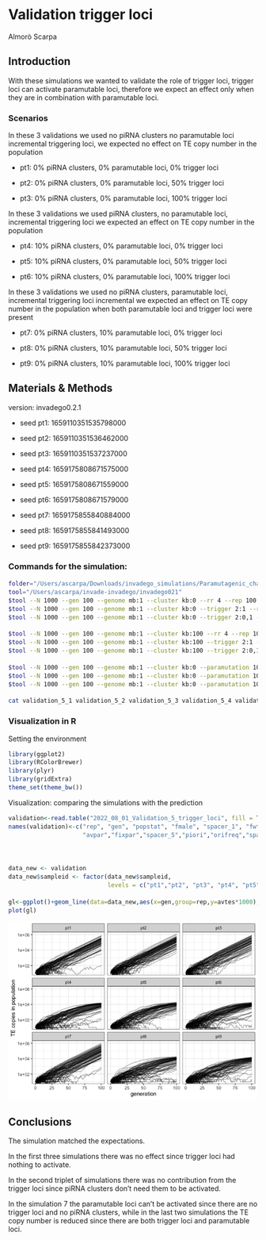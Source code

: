 Validation trigger loci
================
Almorò Scarpa

## Introduction

With these simulations we wanted to validate the role of trigger loci,
trigger loci can activate paramutable loci, therefore we expect an
effect only when they are in combination with paramutable loci.

### Scenarios

In these 3 validations we used no piRNA clusters no paramutable loci
incremental triggering loci, we expected no effect on TE copy number in
the population

-   pt1: 0% piRNA clusters, 0% paramutable loci, 0% trigger loci

-   pt2: 0% piRNA clusters, 0% paramutable loci, 50% trigger loci

-   pt3: 0% piRNA clusters, 0% paramutable loci, 100% trigger loci

In these 3 validations we used piRNA clusters, no paramutable loci,
incremental triggering loci we expected an effect on TE copy number in
the population

-   pt4: 10% piRNA clusters, 0% paramutable loci, 0% trigger loci

-   pt5: 10% piRNA clusters, 0% paramutable loci, 50% trigger loci

-   pt6: 10% piRNA clusters, 0% paramutable loci, 100% trigger loci

In these 3 validations we used no piRNA clusters, paramutable loci,
incremental triggering loci incremental we expected an effect on TE copy
number in the population when both paramutable loci and trigger loci
were present

-   pt7: 0% piRNA clusters, 10% paramutable loci, 0% trigger loci

-   pt8: 0% piRNA clusters, 10% paramutable loci, 50% trigger loci

-   pt9: 0% piRNA clusters, 10% paramutable loci, 100% trigger loci

## Materials & Methods

version: invadego0.2.1

-   seed pt1: 1659110351535798000

-   seed pt2: 1659110351536462000

-   seed pt3: 1659110351537237000

-   seed pt4: 1659175808671575000

-   seed pt5: 1659175808671559000

-   seed pt6: 1659175808671579000

-   seed pt7: 1659175855840884000

-   seed pt8: 1659175855841493000

-   seed pt9: 1659175855842373000

### Commands for the simulation:

``` bash
folder="/Users/ascarpa/Downloads/invadego_simulations/Paramutagenic_chain_reaction/Validation"
tool="/Users/ascarpa/invade-invadego/invadego021"
$tool --N 1000 --gen 100 --genome mb:1 --cluster kb:0 --rr 4 --rep 100 --u 0.1 --basepop 10 --steps 1 --sampleid pt1> $folder/validation_5_1 &
$tool --N 1000 --gen 100 --genome mb:1 --cluster kb:0 --trigger 2:1 --rr 4 --rep 100 --u 0.1 --basepop 10 --steps 1 --sampleid pt2> $folder/validation_5_2 &
$tool --N 1000 --gen 100 --genome mb:1 --cluster kb:0 --trigger 2:0,1 --rr 4 --rep 100 --u 0.1 --basepop 10 --steps 1 --sampleid pt3> $folder/validation_5_3

$tool --N 1000 --gen 100 --genome mb:1 --cluster kb:100 --rr 4 --rep 100 --u 0.1 --basepop 10 --steps 1 --sampleid pt4> $folder/validation_5_4 &
$tool --N 1000 --gen 100 --genome mb:1 --cluster kb:100 --trigger 2:1 --rr 4 --rep 100 --u 0.1 --basepop 10 --steps 1 --sampleid pt5> $folder/validation_5_5 &
$tool --N 1000 --gen 100 --genome mb:1 --cluster kb:100 --trigger 2:0,1 --rr 4 --rep 100 --u 0.1 --basepop 10 --steps 1 --sampleid pt6> $folder/validation_5_6

$tool --N 1000 --gen 100 --genome mb:1 --cluster kb:0 --paramutation 10:1 --rr 4 --rep 100 --u 0.1 --basepop 10 --steps 1 --sampleid pt7> $folder/validation_5_7 &
$tool --N 1000 --gen 100 --genome mb:1 --cluster kb:0 --paramutation 10:1 --trigger 2:1 --rr 4 --rep 100 --u 0.1 --basepop 10 --steps 1 --sampleid pt8> $folder/validation_5_8 &
$tool --N 1000 --gen 100 --genome mb:1 --cluster kb:0 --paramutation 10:1 --trigger 2:0,1 --rr 4 --rep 100 --u 0.1 --basepop 10 --steps 1 --sampleid pt9> $folder/validation_5_9

cat validation_5_1 validation_5_2 validation_5_3 validation_5_4 validation_5_5 validation_5_6 validation_5_7 validation_5_8 validation_5_9 |grep -v "^Invade"|grep -v "^#" > 2022_08_01_Validation_5_trigger_loci
```

### Visualization in R

Setting the environment

``` r
library(ggplot2)
library(RColorBrewer)
library(plyr)
library(gridExtra)
theme_set(theme_bw())
```

Visualization: comparing the simulations with the prediction

``` r
validation<-read.table("2022_08_01_Validation_5_trigger_loci", fill = TRUE, sep = "\t")
names(validation)<-c("rep", "gen", "popstat", "fmale", "spacer_1", "fwte", "avw", "avtes", "avpopfreq", "fixed","spacer_2","phase","fwpirna","spacer_3","fwcli","avcli","fixcli","spacer_4","fwpar_yespi","fwpar_nopi",
                     "avpar","fixpar","spacer_5","piori","orifreq","spacer 6", "sampleid")



data_new <- validation
data_new$sampleid <- factor(data_new$sampleid,
                            levels = c("pt1","pt2", "pt3", "pt4", "pt5", "pt6", "pt7", "pt8", "pt9"))

gl<-ggplot()+geom_line(data=data_new,aes(x=gen,group=rep,y=avtes*1000),alpha=0.4)+scale_y_log10()+theme(legend.position="none")+ylab("TE copies in population")+xlab("generation")+facet_wrap(~sampleid, ncol=3)
plot(gl)
```

![](2022_08_01_Validation_5_trigger_loci_files/figure-gfm/unnamed-chunk-3-1.png)<!-- -->

## Conclusions

The simulation matched the expectations.

In the first three simulations there was no effect since trigger loci
had nothing to activate.

In the second triplet of simulations there was no contribution from the
trigger loci since piRNA clusters don’t need them to be activated.

In the simulation 7 the paramutable loci can’t be activated since there
are no trigger loci and no piRNA clusters, while in the last two
simulations the TE copy number is reduced since there are both trigger
loci and paramutable loci.
